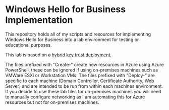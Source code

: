 # Windows Hello for Business Implementation
This repository holds all of my scripts and resources for implementing Windows Hello for Business into a lab environment for testing or educational purposes.

This lab is based on a [hybrid key trust deployment.](https://docs.microsoft.com/en-us/windows/security/identity-protection/hello-for-business/hello-hybrid-key-trust)

The files prefixed with "Create-" create new resources in Azure using Azure PowerShell, these can be ignored if using on-premises machines such as VMWare ESXi or Workstation VMs. The files prefixed with "Deploy-" are specific to each machine (Domain Controller, Certificate Authority, Web Server) and are intended to be run from within each machines environment. If you decide to use these lab files for on-premises machines you will need to manually configure networking as I am automating this for Azure resources but not for on-premises machines.
